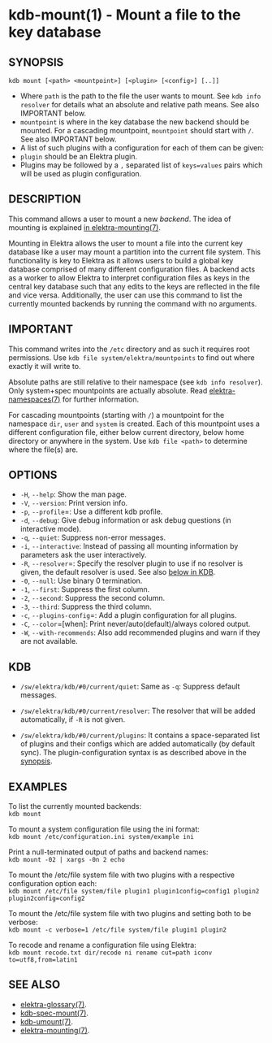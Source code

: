 kdb-mount(1) - Mount a file to the key database
===============================================

## SYNOPSIS

`kdb mount [<path> <mountpoint>] [<plugin> [<config>] [..]]`  

- Where `path` is the path to the file the user wants to mount.
  See `kdb info resolver` for details what an absolute and relative path means.
  See also IMPORTANT below.
- `mountpoint` is where in the key database the new backend should be mounted.
  For a cascading mountpoint, `mountpoint` should start with `/`.
  See also IMPORTANT below.
- A list of such plugins with a configuration for each of them can be given:
 - `plugin` should be an Elektra plugin.
 - Plugins may be followed by a `,` separated list of `keys=values` pairs which will be used as plugin configuration.


## DESCRIPTION

This command allows a user to mount a new *backend*.
The idea of mounting is explained [in elektra-mounting(7)](elektra-mounting.md).

Mounting in Elektra allows the user to mount a file into the current key database like a user may mount a partition into the current file system.
This functionality is key to Elektra as it allows users to build a global key database comprised of many different configuration files.
A backend acts as a worker to allow Elektra to interpret configuration files as keys in the central key database such that any edits to the keys are reflected in the file and vice versa.
Additionally, the user can use this command to list the currently mounted backends by running the command with no arguments.


## IMPORTANT

This command writes into the `/etc` directory and as such it requires root permissions.
Use `kdb file system/elektra/mountpoints` to find out where exactly it will write to.

Absolute paths are still relative to their namespace (see `kdb info resolver`).
Only system+spec mountpoints are actually absolute.
Read [elektra-namespaces(7)](elektra-namespaces.md) for further information.

For cascading mountpoints (starting with `/`) a mountpoint for the namespace
`dir`, `user` and `system` is created. Each of this mountpoint uses a different
configuration file, either below current directory, below home directory
or anywhere in the system.
Use `kdb file <path>` to determine where the file(s) are.


## OPTIONS

- `-H`, `--help`:
  Show the man page.
- `-V`, `--version`:
  Print version info.
- `-p`, `--profile`=<profile>:
  Use a different kdb profile.
- `-d`, `--debug`:
  Give debug information or ask debug questions (in interactive mode).
- `-q`, `--quiet`:
  Suppress non-error messages.
- `-i`, `--interactive`:
  Instead of passing all mounting information by parameters ask the user interactively.
- `-R`, `--resolver`=<name>:
  Specify the resolver plugin to use if no resolver is given, the default resolver is used.
  See also [below in KDB](#KDB).
- `-0`, `--null`:
  Use binary 0 termination.
- `-1`, `--first`:
  Suppress the first column.
- `-2`, `--second`:
  Suppress the second column.
- `-3`, `--third`:
  Suppress the third column.
- `-c`, `--plugins-config`=<config>:
  Add a plugin configuration for all plugins.
- `-C`, `--color`=[when]:
  Print never/auto(default)/always colored output.
- `-W`, `--with-recommends`:
  Also add recommended plugins and warn if they are not available.



## KDB

- `/sw/elektra/kdb/#0/current/quiet`:
  Same as `-q`: Suppress default messages.

- `/sw/elektra/kdb/#0/current/resolver`:
  The resolver that will be added automatically, if `-R` is not given.

- `/sw/elektra/kdb/#0/current/plugins`:
  It contains a space-separated list of plugins and their configs
  which are added automatically (by default sync).
  The plugin-configuration syntax is as described above in the
  [synopsis](#SYNOPSIS).



## EXAMPLES

To list the currently mounted backends:  
`kdb mount`

To mount a system configuration file using the ini format:  
`kdb mount /etc/configuration.ini system/example ini`

Print a null-terminated output of paths and backend names:  
`kdb mount -02 | xargs -0n 2 echo`

To mount the /etc/file system file with two plugins with a respective configuration option each:  
`kdb mount /etc/file system/file plugin1 plugin1config=config1 plugin2 plugin2config=config2`

To mount the /etc/file system file with two plugins and setting both to be verbose:  
`kdb mount -c verbose=1 /etc/file system/file plugin1 plugin2`

To recode and rename a configuration file using Elektra:  
`kdb mount recode.txt dir/recode ni rename cut=path iconv to=utf8,from=latin1`

## SEE ALSO

- [elektra-glossary(7)](elektra-glossary.md).
- [kdb-spec-mount(7)](kdb-spec-mount.md).
- [kdb-umount(7)](kdb-umount.md).
- [elektra-mounting(7)](elektra-mounting.md).
